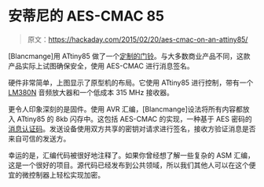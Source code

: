 # 安蒂尼的 AES-CMAC 85

> 原文：<https://hackaday.com/2015/02/20/aes-cmac-on-an-attiny85/>

[Blancmange]用 ATtiny85 做了一个[定制的门铃](http://realhamster.com/stash/GateBuzzer/)。与大多数商业产品不同，这款产品实际上试图确保安全，使用 AES-CMAC 进行消息签名。

硬件非常简单，上图显示了原型机的布局。它使用 ATtiny85 进行控制，带有一个 [LM380N](http://www.ti.com/product/lm380) 音频放大器和一个低成本 315 MHz 接收器。

更令人印象深刻的是固件。使用 AVR 汇编，[Blancmange]设法将所有内容都放入 ATtiny85 的 8kb 闪存中。这包括 AES-CMAC 的实现，一种基于 AES 密码的[消息认证码](http://en.wikipedia.org/wiki/Message_authentication_code)。发送设备使用双方共享的密钥对请求进行签名，接收方验证消息是否来自可信的发送方。

幸运的是，汇编代码被很好地注释了。如果你曾经想了解一些复杂的 ASM 汇编，这是一个很好的项目。源代码已经发布到公共领域，所以我们其他人可以在这个便宜的微控制器上轻松实现加密。